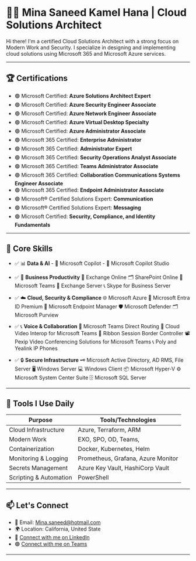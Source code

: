 # 👨‍💻 Mina Saneed Kamel Hana | Cloud Solutions Architect

Hi there! I'm a certified Cloud Solutions Architect with a strong focus on Modern Work and Security. I specialize in designing and implementing cloud solutions using Microsoft 365 and Microsoft Azure services.

---

## 🏆 Certifications

- 🟢 Microsoft Certified: **Azure Solutions Architect Expert**
- 🟢 Microsoft Certified: **Azure Security Engineer Associate**
- 🟢 Microsoft Certified: **Azure Network Engineer Associate**
- 🟢 Microsoft Certified: **Azure Virtual Desktop Specialty**
- 🟢 Microsoft Certified: **Azure Administrator Associate**
- 🟢 Microsoft 365 Certified: **Enterprise Administrator**
- 🟢 Microsoft 365 Certified: **Administrator Expert**
- 🟢 Microsoft 365 Certified: **Security Operations Analyst Associate**
- 🟢 Microsoft 365 Certified: **Teams Administrator Associate**
- 🟢 Microsoft 365 Certified: **Collaboration Communications Systems Engineer Associate**
- 🟢 Microsoft 365 Certified: **Endpoint Administrator Associate**
- 🟢 Microsoft® Certified Solutions Expert: **Communication**
- 🟢 Microsoft® Certified Solutions Expert: **Messaging**
- 🟢 Microsoft Certified: **Security, Compliance, and Identity Fundamentals**

---

## 🚀 Core Skills

- ✅ 📊 **Data & AI**
        - 🤖 Microsoft Copilot
        - 🧩 Microsoft Copilot Studio

- ✅ 💼 **Business Productivity**
        📧 Exchange Online
        🗂️ SharePoint Online
        💬 Microsoft Teams
        📨 Exchange Server
        📞 Skype for Business Server

- ✅ ☁️ **Cloud, Security & Compliance**
        🌐 Microsoft Azure
        🪪 Microsoft Entra ID Premium
        📱 Microsoft Endpoint Manager
        🛡️ Microsoft Defender
        🗂️ Microsoft Purview

- ✅ 📞 **Voice & Collaboration**
        🔗 Microsoft Teams Direct Routing
        🎥 Cloud Video Interop for Microsoft Teams
        📡 Ribbon Session Border Controller
        📽️ Pexip Video Conferencing Solutions for Microsoft Teams
        📞 Poly and Yealink IP Phones

- ✅ 🔒 **Secure Infrastructure**
        🗝️ Microsoft Active Directory, AD RMS, File Server
        🖥️ Windows Server
        💻 Windows Client
        📦 Microsoft Hyper-V
        ⚙️ Microsoft System Center Suite
        🗄️ Microsoft SQL Server


---

## 🧰 Tools I Use Daily

| Purpose               | Tools/Technologies                       |
|-----------------------|------------------------------------------|
| Cloud Infrastructure  | Azure, Terraform, ARM                    |
| Modern Work           | EXO, SPO, OD, Teams,                       |
| Containerization      | Docker, Kubernetes, Helm                 |
| Monitoring & Logging  | Prometheus, Grafana, Azure Monitor       |
| Secrets Management    | Azure Key Vault, HashiCorp Vault         |
| Scripting & Automation| PowerShell                         |

---

## 📫 Let's Connect

- 📧 Email: Mina.saneed@hotmail.com  
- 🌍 Location: California, United State 
- 💼 [Connect with me on LinkedIn](https://www.linkedin.com/in/minahana1/)
- 🟣 [Connect with me on Teams](mkamel@minahana.com)
---

